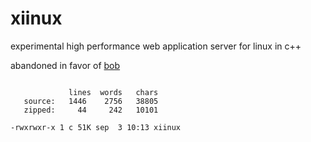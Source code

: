 # xiinux

experimental high performance web application server for linux in c++

abandoned in favor of [bob](https://github.com/calint/bob)

```

             lines  words   chars
   source:   1446    2756   38805
   zipped:     44     242   10101

-rwxrwxr-x 1 c 51K sep  3 10:13 xiinux

```